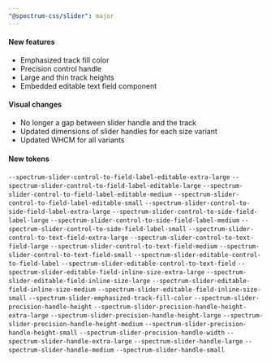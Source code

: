 ```yaml
---
"@spectrum-css/slider": major
---
```


#### New features

- Emphasized track fill color
- Precision control handle
- Large and thin track heights
- Embedded editable text field component

#### Visual changes

- No longer a gap between slider handle and the track
- Updated dimensions of slider handles for each size variant
- Updated WHCM for all variants

#### New tokens

`--spectrum-slider-control-to-field-label-editable-extra-large`
`--spectrum-slider-control-to-field-label-editable-large`
`--spectrum-slider-control-to-field-label-editable-medium`
`--spectrum-slider-control-to-field-label-editable-small`
`--spectrum-slider-control-to-side-field-label-extra-large`
`--spectrum-slider-control-to-side-field-label-large`
`--spectrum-slider-control-to-side-field-label-medium`
`--spectrum-slider-control-to-side-field-label-small`
`--spectrum-slider-control-to-text-field-extra-large`
`--spectrum-slider-control-to-text-field-large`
`--spectrum-slider-control-to-text-field-medium`
`--spectrum-slider-control-to-text-field-small`
`--spectrum-slider-editable-control-to-field-label`
`--spectrum-slider-editable-control-to-text-field`
`--spectrum-slider-editable-field-inline-size-extra-large`
`--spectrum-slider-editable-field-inline-size-large`
`--spectrum-slider-editable-field-inline-size-medium`
`--spectrum-slider-editable-field-inline-size-small`
`--spectrum-slider-emphasized-track-fill-color`
`--spectrum-slider-precision-handle-height`
`--spectrum-slider-precision-handle-height-extra-large`
`--spectrum-slider-precision-handle-height-large`
`--spectrum-slider-precision-handle-height-medium`
`--spectrum-slider-precision-handle-height-small`
`--spectrum-slider-precision-handle-width`
`--spectrum-slider-handle-extra-large`
`--spectrum-slider-handle-large`
`--spectrum-slider-handle-medium`
`--spectrum-slider-handle-small`
